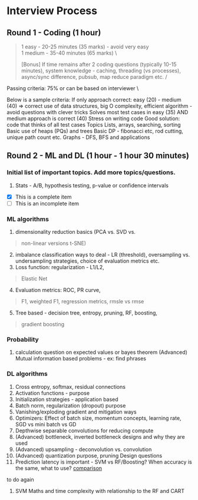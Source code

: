 # Interview Process

## Round 1 - Coding (1 hour) 

> 1 easy - 20-25 minutes (35 marks) - avoid very easy\
1 medium - 35-40 minutes (65 marks) \
>
>[Bonus] If time remains after 2 coding questions (typically 10-15 minutes), system knowledge - caching, threading (vs processes), async/sync difference, pubsub, map reduce paradigm etc. /

Passing criteria: 75% or can be based on interviewer \

Below is a sample criteria:
If only approach correct: easy (20) - medium (40) ⇒ correct use of data structures, big O complexity, efficient algorithm - avoid questions with clever tricks
Solves most test cases in easy (35) AND medium approach is correct (40)
Stress on writing code
Good solution: code that thinks of all test cases
Topics
Lists, arrays, searching, sorting
Basic use of heaps (PQs) and trees
Basic DP - fibonacci etc, rod cutting, unique path count etc.
Graphs - DFS, BFS and applications

## Round 2 - ML and DL (1 hour - 1 hour 30 minutes)

### Initial list of important topics. Add more topics/questions.
1. Stats - A/B, hypothesis testing, p-value or confidence intervals

- [x] This is a complete item
- [ ] This is an incomplete item
### ML algorithms
1. dimensionality reduction basics (PCA vs. SVD vs. 
> non-linear versions t-SNE)
2. imbalance classification ways to deal - LR (threshold), oversampling vs. undersampling strategies, choice of evaluation metrics etc.
3. Loss function: regularization - L1/L2, 
>Elastic Net
4. Evaluation metrics: ROC, PR curve, 
> F1, weighted F1, regression metrics, rmsle vs rmse
5. Tree based - decision tree, entropy, pruning, RF, boosting, 
>gradient boosting

### Probability	
1. calculation question on expected values or bayes theorem
(Advanced) Mutual information based problems - ex: find phrases

### DL algorithms
1. Cross entropy, softmax, residual connections
2. Activation functions - purpose
3. Initialization strategies - application based
4. Batch norm, regularization (dropout) purpose
5. Vanishing/exploding gradient and mitigation ways
6. Optimizers: Effect of batch size, momentum concepts, learning rate, SGD vs mini batch vs GD
7. Depthwise separable convolutions for reducing compute
8. (Advanced) bottleneck, inverted bottleneck designs and why they are used
9. (Advanced) upsampling - deconvolution vs. convolution
10. (Advanced) quantization purpose, pruning
Design questions
11. Prediction latency is important - SVM vs RF/Boosting? When accuracy is the same, what to use? [comparison](https://www.thekerneltrip.com/statistics/random-forest-vs-svm/#:~:text=What%20we%20can%20see%20is,considered%20when%20chosing%20the%20algorithm.)




to do again
1. SVM Maths and time complexity with relationship to the RF and CART